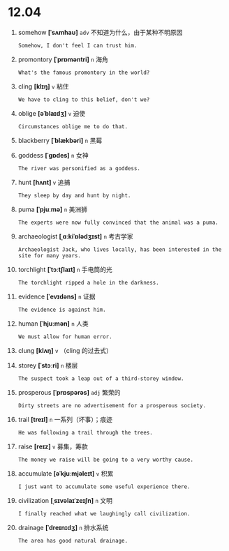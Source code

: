 # 12.04

1. somehow **[ˈsʌmhaʊ]** `adv` 不知道为什么，由于某种不明原因

   ```
   Somehow, I don't feel I can trust him.

   ```

2. promontory **[ˈprɒməntri]** `n` 海角

   ```
   What's the famous promontory in the world?

   ```

3. cling **[klɪŋ]** `v` 粘住

   ```
   We have to cling to this belief, don't we?

   ```

4. oblige **[əˈblaɪdʒ]** `v` 迫使

   ```
   Circumstances oblige me to do that.

   ```

5. blackberry **[ˈblækbəri]** `n` 黑莓

6. goddess **[ˈɡɒdes]** `n` 女神

   ```
   The river was personified as a goddess.

   ```

7. hunt **[hʌnt]** `v` 追捕

   ```
   They sleep by day and hunt by night.

   ```

8. puma **[ˈpjuːmə]** `n` 美洲狮

   ```
   The experts were now fully convinced that the animal was a puma.

   ```

9. archaeologist **[ˌɑːkiˈɒlədʒɪst]** `n` 考古学家

   ```
   Archaeologist Jack, who lives locally, has been interested in the site for many years.

   ```

10. torchlight **[ˈtɔːtʃlaɪt]** `n` 手电筒的光

    ```
    The torchlight ripped a hole in the darkness.

    ```

11. evidence **[ˈevɪdəns]** `n` 证据

    ```
    The evidence is against him.

    ```

12. human **[ˈhjuːmən]** `n` 人类

    ```
    We must allow for human error.

    ```

13. clung **[klʌŋ]** `v` （cling 的过去式）

14. storey **[ˈstɔːri]** `n` 楼层

    ```
    The suspect took a leap out of a third-storey window.

    ```

15. prosperous **[ˈprɒspərəs]** `adj` 繁荣的

    ```
    Dirty streets are no advertisement for a prosperous society.

    ```

16. trail **[treɪl]** `n` 一系列（坏事）；痕迹

    ```
    He was following a trail through the trees.

    ```

17. raise **[reɪz]** `v` 募集，筹款

    ```
    The money we raise will be going to a very worthy cause.

    ```

18. accumulate **[əˈkjuːmjəleɪt]** `v` 积累

    ```
    I just want to accumulate some useful experience there.

    ```

19. civilization **[ˌsɪvəlaɪˈzeɪʃn]** `n` 文明

    ```
    I finally reached what we laughingly call civilization.

    ```

20. drainage **[ˈdreɪnɪdʒ]** `n` 排水系统

    ```
    The area has good natural drainage.

    ```

